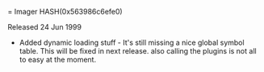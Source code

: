 = Imager HASH(0x563986c6efe0)

Released 24 Jun 1999

- Added dynamic loading stuff - It's still missing a nice  global symbol table. This will be fixed in next release.  also calling the plugins is not all to easy at the moment.